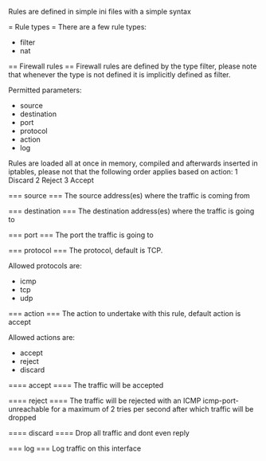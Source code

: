 Rules are defined in simple ini files with a simple syntax

= Rule types =
There are a few rule types:
  * filter
  * nat

== Firewall rules ==
Firewall rules are defined by the type filter, please note that whenever
the type is not defined it is implicitly defined as filter.

Permitted parameters:
  * source
  * destination
  * port
  * protocol
  * action 
  * log

Rules are loaded all at once in memory, compiled and afterwards inserted in 
iptables, please not that the following order applies based on action:
  1 Discard
  2 Reject
  3 Accept

=== source ===
The source address(es) where the traffic is coming from

=== destination ===
The destination address(es) where the traffic is going to

=== port ===
The port the traffic is going to

=== protocol ===
The protocol, default is TCP.

Allowed protocols are:
  * icmp
  * tcp
  * udp

=== action ===
The action to undertake with this rule, default action is accept

Allowed actions are:
  * accept
  * reject
  * discard

==== accept ====
The traffic will be accepted

==== reject ====
The traffic will be rejected with an ICMP icmp-port-unreachable for a 
maximum of 2 tries per second after which traffic will be dropped

==== discard ====
Drop all traffic and dont even reply

=== log ===
Log traffic on this interface

